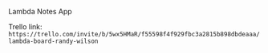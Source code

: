 Lambda Notes App

Trello link: `https://trello.com/invite/b/5wx5HMaR/f55598f4f929fbc3a2815b898dbdeaaa/lambda-board-randy-wilson`
